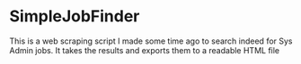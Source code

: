 # SimpleJobFinder
 This is a web scraping script I made some time ago to search indeed for Sys Admin jobs.
It takes the results and exports them to a readable HTML file
